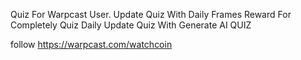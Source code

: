 Quiz For Warpcast User. 
Update Quiz With Daily Frames 
Reward For Completely Quiz 
Daily Update Quiz With Generate AI QUIZ

follow https://warpcast.com/watchcoin
